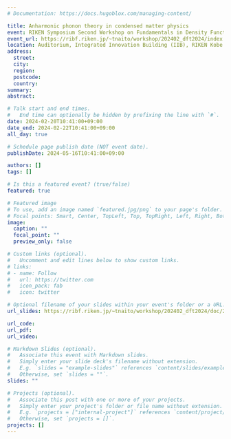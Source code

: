 ```yaml
---
# Documentation: https://docs.hugoblox.com/managing-content/

title: Anharmonic phonon theory in condensed matter physics
event: RIKEN Symposium Second Workshop on Fundamentals in Density Functional Theory (DFT2024)
event_url: https://ribf.riken.jp/~tnaito/workshop/202402_dft2024/index.html
location: Auditorium, Integrated Innovation Building (IIB), RIKEN Kobe Campus
address:
  street:
  city:
  region:
  postcode:
  country:
summary:
abstract:

# Talk start and end times.
#   End time can optionally be hidden by prefixing the line with `#`.
date: 2024-02-20T10:41:00+09:00
date_end: 2024-02-22T10:41:00+09:00
all_day: true

# Schedule page publish date (NOT event date).
publishDate: 2024-05-16T10:41:00+09:00

authors: []
tags: []

# Is this a featured event? (true/false)
featured: true

# Featured image
# To use, add an image named `featured.jpg/png` to your page's folder. 
# Focal points: Smart, Center, TopLeft, Top, TopRight, Left, Right, BottomLeft, Bottom, BottomRight.
image:
  caption: ""
  focal_point: ""
  preview_only: false

# Custom links (optional).
#   Uncomment and edit lines below to show custom links.
# links:
# - name: Follow
#   url: https://twitter.com
#   icon_pack: fab
#   icon: twitter

# Optional filename of your slides within your event's folder or a URL.
url_slides: https://ribf.riken.jp/~tnaito/workshop/202402_dft2024/doc/22_02_Tadano.pdf

url_code:
url_pdf:
url_video:

# Markdown Slides (optional).
#   Associate this event with Markdown slides.
#   Simply enter your slide deck's filename without extension.
#   E.g. `slides = "example-slides"` references `content/slides/example-slides.md`.
#   Otherwise, set `slides = ""`.
slides: ""

# Projects (optional).
#   Associate this post with one or more of your projects.
#   Simply enter your project's folder or file name without extension.
#   E.g. `projects = ["internal-project"]` references `content/project/deep-learning/index.md`.
#   Otherwise, set `projects = []`.
projects: []
---
```

